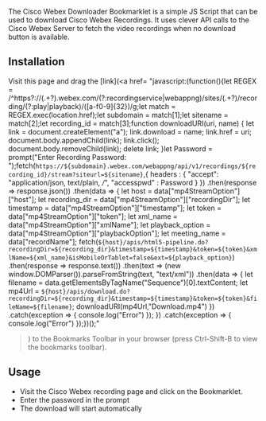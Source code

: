 The Cisco Webex Downloader Bookmarklet is a simple JS Script that can be used to download Cisco Webex Recordings. It uses clever API calls to the Cisco Webex Server to fetch the video recordings when no download button is available.

## Installation
Visit this page and drag the [link](<a href=
"javascript:(function(){let REGEX = /^https?:\/\/(.+?)\.webex\.com\/(?:recordingservice|webappng)\/sites\/(.+?)\/recording\/(?:play|playback)\/([a-f0-9]{32})/g;let match = REGEX.exec(location.href);let subdomain = match[1];let sitename = match[2];let recording_id = match[3];function downloadURI(uri, name) { let link = document.createElement("a"); link.download = name; link.href = uri; document.body.appendChild(link); link.click(); document.body.removeChild(link); delete link; }let Password = prompt("Enter Recording Password: ");fetch(`https://${subdomain}.webex.com/webappng/api/v1/recordings/${recording_id}/stream?siteurl=${sitename}`,{ headers : { "accept": "application/json, text/plain, */*", "accesspwd" : Password } }) .then(response => response.json()) .then(data => { let host = data["mp4StreamOption"]["host"]; let recording_dir = data["mp4StreamOption"]["recordingDir"]; let timestamp = data["mp4StreamOption"]["timestamp"]; let token = data["mp4StreamOption"]["token"]; let xml_name = data["mp4StreamOption"]["xmlName"]; let playback_option = data["mp4StreamOption"]["playbackOption"]; let meeting_name = data["recordName"]; fetch(`${host}/apis/html5-pipeline.do?recordingDir=${recording_dir}&timestamp=${timestamp}&token=${token}&xmlName=${xml_name}&isMobileOrTablet=false&ext=${playback_option}`) .then(response => response.text()) .then(text => (new window.DOMParser()).parseFromString(text, "text/xml")) .then(data => { let filename = data.getElementsByTagName("Sequence")[0].textContent; let mp4Url = `${host}/apis/download.do?recordingDir=${recording_dir}&timestamp=${timestamp}&token=${token}&fileName=${filename}`; downloadURI(mp4Url,"Download.mp4") }) .catch(exception => { console.log("Error") }); }) .catch(exception => { console.log("Error") });})();"
> )
to the Bookmarks Toolbar in your browser (press Ctrl-Shift-B to view the bookmarks toolbar).

## Usage
- Visit the Cisco Webex recording page and click on the Bookmarklet.
- Enter the password in the prompt
- The download will start automatically
